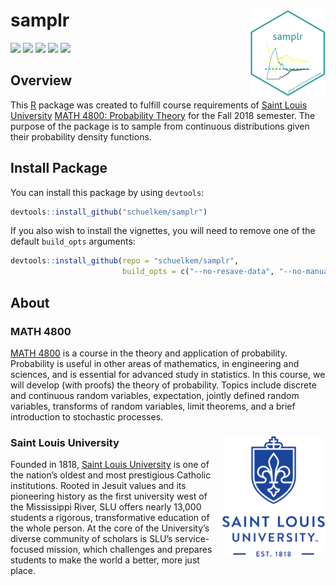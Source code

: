 
<!-- Generated by README.Rmd: editing is futile -->

# samplr <img src="man/figures/logo.png" align="right" />

[![](https://img.shields.io/badge/MATH-4800-brightgreen.svg)](https://github.com/schuelkem/samplr/)
[![](https://img.shields.io/badge/status-under%20development-red.svg)](https://github.com/schuelkem/samplr/)
[![](https://img.shields.io/github/last-commit/schuelkem/samplr.svg)](https://github.com/schuelkem/samplr/commits/master)
[![](https://travis-ci.org/schuelkem/samplr.svg?branch=master)](https://travis-ci.org/schuelkem/samplr)
[![](https://ci.appveyor.com/api/projects/status/github/schuelkem/samplr?branch=master&svg=true)](https://ci.appveyor.com/project/schuelke/samplr)

## Overview

This [R](https://cloud.r-project.org) package was created to fulfill
course requirements of [Saint Louis University](https://www.slu.edu)
[MATH 4800: Probability
Theory](http://stat.slu.edu/~speegled/Fall2018/4800/schedule.html) for
the Fall 2018 semester. The purpose of the package is to sample from
continuous distributions given their probability density functions.

## Install Package

You can install this package by using `devtools`:

``` r
devtools::install_github("schuelkem/samplr")
```

If you also wish to install the vignettes, you will need to remove one
of the default `build_opts` arguments:

``` r
devtools::install_github(repo = "schuelkem/samplr", 
                         build_opts = c("--no-resave-data", "--no-manual"))
```

## About

### MATH 4800

[MATH 4800](http://stat.slu.edu/~speegled/Fall2018/4800/schedule.html)
is a course in the theory and application of probability. Probability is
useful in other areas of mathematics, in engineering and sciences, and
is essential for advanced study in statistics. In this course, we will
develop (with proofs) the theory of probability. Topics include discrete
and continuous random variables, expectation, jointly defined random
variables, transforms of random variables, limit theorems, and a brief
introduction to stochastic
processes.

### Saint Louis University <img src="man/figures/logo_slu.png" align="right" />

Founded in 1818, [Saint Louis University](https://www.slu.edu) is one of
the nation’s oldest and most prestigious Catholic institutions. Rooted
in Jesuit values and its pioneering history as the first university west
of the Mississippi River, SLU offers nearly 13,000 students a rigorous,
transformative education of the whole person. At the core of the
University’s diverse community of scholars is SLU’s service-focused
mission, which challenges and prepares students to make the world a
better, more just place.

